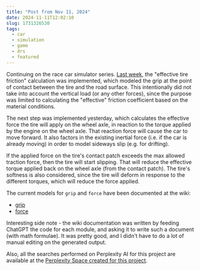 ```yaml
---
title: "Post from Nov 11, 2024"
date: 2024-11-11T12:02:10
slug: 1731326530
tags:
  - car
  - simulation
  - game
  - drs
  - featured
---
```

Continuing on the race car simulator series. [Last week](https://cmdr2.org/notes/2024/11/1730825361/), the "effective tire friction" calculation was implemented, which modeled the grip at the point of contact between the tire and the road surface. This intentionally did not take into account the vertical load (or any other forces), since the purpose was limited to calculating the "effective" friction coefficient based on the material conditions.

The next step was implemented yesterday, which calculates the effective force the tire will apply on the wheel axle, in reaction to the torque applied by the engine on the wheel axle. That reaction force will cause the car to move forward. It also factors in the existing inertial force (i.e. if the car is already moving) in order to model sideways slip (e.g. for drifting).

If the applied force on the tire's contact patch exceeds the max allowed traction force, then the tire will start slipping. That will reduce the effective torque applied back on the wheel axle (from the contact patch). The tire's softness is also considered, since the tire will deform in response to the different torques, which will reduce the force applied.

The current models for `grip` and `force` have been documented at the wiki:
* [grip](https://github.com/cmdr2/car-sim/wiki/Tire-Friction-Calculation)
* [force](https://github.com/cmdr2/car-sim/wiki/Tire-Force-Calculation)

Interesting side note - the wiki documentation was written by feeding ChatGPT the code for each module, and asking it to write such a document (with math formulae). It was pretty good, and I didn't have to do a lot of manual editing on the generated output.

Also, all the searches performed on Perplexity AI for this project are available at the [Perplexity Space created for this project](https://www.perplexity.ai/collections/car-sim-UxibJN2cTLK1VBGxQvYcjQ).